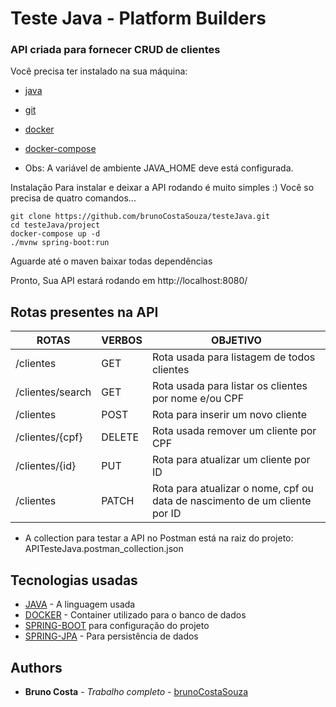 # Teste Java - Platform Builders

### API criada para fornecer CRUD de clientes

Você precisa ter instalado na sua máquina:
- [java](https://www.java.com/pt_BR/download/)
- [git](https://git-scm.com/book/pt-br/v2/Come%C3%A7ando-Instalando-o-Git)
- [docker](https://hub.docker.com/)
- [docker-compose](https://docs.docker.com/compose/install/)

- Obs: A variável de ambiente JAVA_HOME deve está configurada. 

Instalação
Para instalar e deixar a API rodando é muito simples :) Você so precisa de quatro comandos...

```
git clone https://github.com/brunoCostaSouza/testeJava.git
cd testeJava/project
docker-compose up -d
./mvnw spring-boot:run
```

Aguarde até o maven baixar todas dependências

Pronto, Sua API estará rodando em http://localhost:8080/

## Rotas presentes na API

| ROTAS                   | VERBOS | OBJETIVO                                                                   |
|-------------------------|--------|----------------------------------------------------------------------------|
| /clientes               | GET    | Rota usada para listagem de todos clientes                                 |
| /clientes/search        | GET    | Rota usada para listar os clientes por nome e/ou CPF                       |
| /clientes               | POST   | Rota para inserir um novo cliente                                          |
| /clientes/{cpf}         | DELETE | Rota usada remover um cliente por CPF                                      |
| /clientes/{id}          | PUT    | Rota para atualizar um cliente por ID                                      |
| /clientes               | PATCH  | Rota para atualizar o nome, cpf ou data de nascimento de um cliente por ID |

- A collection para testar a API no Postman está na raiz do projeto: APITesteJava.postman_collection.json

## Tecnologias usadas

* [JAVA](https://www.java.com/pt_BR/) - A linguagem usada
* [DOCKER](https://hub.docker.com/) - Container utilizado para o banco de dados
* [SPRING-BOOT](https://start.spring.io/) para configuração do projeto
* [SPRING-JPA](https://spring.io/projects/spring-data-jpa) - Para persistência de dados


## Authors

* **Bruno Costa** - *Trabalho completo* - [brunoCostaSouza](https://github.com/brunoCostaSouza)
